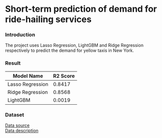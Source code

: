 # Short-term prediction of demand for ride-hailing services

### Introduction
The project uses Lasso Regression, LightGBM and Ridge Regression respectively to predict the demand for yellow taxis in New York.

### Result
| **Model Name** | **R2 Score** |
| --- | --- |
| Lasso Regression | 0.8417 |
| Ridge Regression | 0.8568 |
| LightGBM | 0.0019 |

### Dataset
[Data source](https://www1.nyc.gov/site/tlc/about/tlc-trip-record-data.page)  
[Data description](https://github.com/chenwenhang/Short-term-Prediction-of-Demand-for-Ride-hailing-Services/tree/master/data)